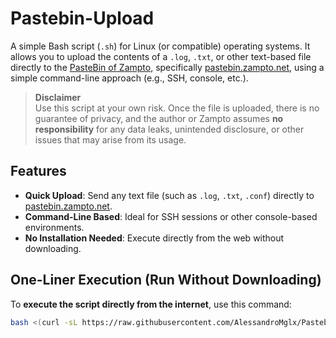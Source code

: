 # Pastebin-Upload

A simple Bash script (`.sh`) for Linux (or compatible) operating systems. It allows you to upload the contents of a `.log`, `.txt`, or other text-based file directly to the [PasteBin of Zampto](https://zampto.net), specifically [pastebin.zampto.net](https://pastebin.zampto.net), using a simple command-line approach (e.g., SSH, console, etc.).

> **Disclaimer**  
> Use this script at your own risk. Once the file is uploaded, there is no guarantee of privacy, and the author or Zampto assumes **no responsibility** for any data leaks, unintended disclosure, or other issues that may arise from its usage.

## Features
- **Quick Upload**: Send any text file (such as `.log`, `.txt`, `.conf`) directly to [pastebin.zampto.net](https://pastebin.zampto.net).
- **Command-Line Based**: Ideal for SSH sessions or other console-based environments.
- **No Installation Needed**: Execute directly from the web without downloading.

## One-Liner Execution (Run Without Downloading)
To **execute the script directly from the internet**, use this command:
```bash
bash <(curl -sL https://raw.githubusercontent.com/AlessandroMglx/Pastebin-Upload/refs/heads/main/pastebin-upload.sh)
